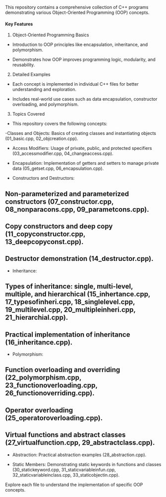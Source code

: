 This repository contains a comprehensive collection of C++ programs demonstrating various Object-Oriented Programming (OOP) concepts. 


#### Key Features ####

1. Object-Oriented Programming Basics

- Introduction to OOP principles like encapsulation, inheritance, and polymorphism.

- Demonstrates how OOP improves programming logic, modularity, and reusability.

2. Detailed Examples

- Each concept is implemented in individual C++ files for better understanding and exploration.

- Includes real-world use cases such as data encapsulation, constructor overloading, and polymorphism.

3. Topics Covered

- This repository covers the following concepts:

-Classes and Objects: Basics of creating classes and instantiating objects (01_basic.cpp, 02_objcreation.cpp).

- Access Modifiers: Usage of private, public, and protected specifiers (03_accessmodifier.cpp, 04_changeaccess.cpp).

- Encapsulation: Implementation of getters and setters to manage private data (05_getset.cpp, 06_encapsulation.cpp).

- Constructors and Destructors:

## Non-parameterized and parameterized constructors (07_constructor.cpp, 08_nonparacons.cpp, 09_parametcons.cpp).

## Copy constructors and deep copy (11_copyconstructor.cpp, 13_deepcopyconst.cpp).

## Destructor demonstration (14_destructor.cpp).

- Inheritance:

## Types of inheritance: single, multi-level, multiple, and hierarchical (15_inhertance.cpp, 17_typesofinheri.cpp, 18_singlelevel.cpp, 19_multilevel.cpp, 20_multipleinheri.cpp, 21_hierarchial.cpp).

## Practical implementation of inheritance (16_inheritance.cpp).

- Polymorphism:

## Function overloading and overriding (22_polymorphism.cpp, 23_functionoverloading.cpp, 26_functionoverriding.cpp).

## Operator overloading (25_operatoroverloading.cpp).

## Virtual functions and abstract classes (27_virtualfunction.cpp, 29_abstractclass.cpp).

- Abstraction: Practical abstraction examples (28_abstraction.cpp).

- Static Members: Demonstrating static keywords in functions and classes (30_statickeyword.cpp, 31_staticvariableinfun.cpp, 32_staticvariableinclass.cpp, 33_staticobjectin.cpp).



Explore each file to understand the implementation of specific OOP concepts.

